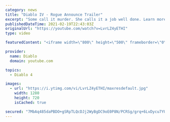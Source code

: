 ```yaml
---
category: news
title: "Diablo IV - Rogue Announce Trailer"
excerpt: "Some call it murder. She calls it a job well done. Learn more at Diablo4.com The Rogue is the newest addition to the Diablo IV campfire, combining range and ..."
publishedDateTime: 2021-02-19T22:43:03Z
originalUrl: "https://youtube.com/watch?v=LvrLZ4yETHI"
type: video

featuredContent: "<iframe width=\"800\" height=\"500\" frameborder=\"0\" src=\"https://www.youtube.com/embed/LvrLZ4yETHI\" allow=\"accelerometer; autoplay; encrypted-media; gyroscope; picture-in-picture\" allowfullscreen></iframe>"

provider:
  name: Diablo
  domain: youtube.com

topics:
  - Diablo 4

images:
  - url: "https://i.ytimg.com/vi/LvrLZ4yETHI/maxresdefault.jpg"
    width: 1280
    height: 720
    isCached: true

secured: "7MbAq485daPBDO+gSRpTLQcDJj2WyBgDC9oE0P8N/PCRSg/grq+6LvDycu7YURRTKBHDLFqoDzawGlEFaPiSAXTIn7Ncsa7B16TRLlWQoJdXgjJASCgmWB4JFCmcZwgzvvYSd6SRw5Z8WDbpatGIOVENsMJKnO22BRFHa7t6TyQr82CkiLs1Ru5O9iqKNZouFOmmjBQ09HtsmQhMGEqP9T04ZFErDZ23wPiTwsrvH6N0+KrhQ4wEgihlh0xP0PhlCJ4+zEso9SoAdwfv5kkNPqVB2qpjdVd5NvOZPz7Tst5zyl6CmoJHtdnIKHnBOI0MGhM2JzUyjVRNvAjVpDYKB5TIrcdqQ7F0RR3GJPCkDLFQh6YE9Zg8fXRgc2oHQhbfSF6Ee2sXEsaTemFf6GEKUNCXpzL1riSFyH1kXR5FWrFTpkyg9W9hF9V0n3mrAoK6;Z+wjj8/XG8JMIu0WbtyWoA=="
---
```


